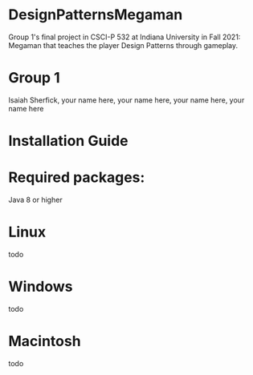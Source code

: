 # DesignPatternsMegaman
Group 1's final project in CSCI-P 532 at Indiana University in Fall 2021: Megaman that teaches the player Design Patterns through gameplay.

# Group 1

Isaiah Sherfick,
your name here,
your name here,
your name here,
your name here

# Installation Guide

# Required packages:
Java 8 or higher

# Linux
todo

# Windows
todo

# Macintosh
todo
